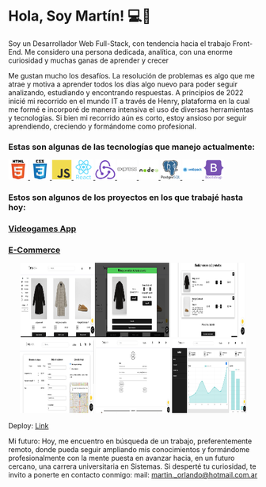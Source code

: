 <h1>Hola, Soy Martín! 💻👋</h1>

Soy un Desarrollador Web Full-Stack, con tendencia hacia el trabajo Front-End. Me considero una persona dedicada, analítica, con una enorme curiosidad y muchas ganas de aprender y crecer

Me gustan mucho los desafíos. La resolución de problemas es algo que me atrae y motiva a aprender todos los días algo nuevo para poder seguir analizando, estudiando y encontrando respuestas. A principios de 2022 inicié mi recorrido en el mundo IT a través de Henry, plataforma en la cual me formé e incorporé de manera intensiva el uso de diversas herramientas y tecnologías.
Si bien mi recorrido aún es corto, estoy ansioso por seguir aprendiendo, creciendo y formándome como profesional.
<h3>Estas son algunas de las tecnologías que manejo actualmente:</h3>
<p align="left">
<a href="https://www.w3.org/html/" target="_blank" rel="noreferrer"> <img src="https://raw.githubusercontent.com/devicons/devicon/master/icons/html5/html5-original-wordmark.svg" alt="html5" width="40" height="40"/> </a>   <a href="https://www.w3schools.com/css/" target="_blank" rel="noreferrer"> <img src="https://raw.githubusercontent.com/devicons/devicon/master/icons/css3/css3-original-wordmark.svg" alt="css3" width="40" height="40"/> </a> <a href="https://developer.mozilla.org/en-US/docs/Web/JavaScript" target="_blank" rel="noreferrer"> <img src="https://raw.githubusercontent.com/devicons/devicon/master/icons/javascript/javascript-original.svg" alt="javascript" width="40" height="40"/> </a> <a href="https://reactjs.org/" target="_blank" rel="noreferrer"> <img src="https://raw.githubusercontent.com/devicons/devicon/master/icons/react/react-original-wordmark.svg" alt="react" width="40" height="40"/> </a> <a href="https://redux.js.org" target="_blank" rel="noreferrer"> <img src="https://raw.githubusercontent.com/devicons/devicon/master/icons/redux/redux-original.svg" alt="redux" width="40" height="40"/> </a> <a href="https://expressjs.com" target="_blank" rel="noreferrer"> <img src="https://raw.githubusercontent.com/devicons/devicon/master/icons/express/express-original-wordmark.svg" alt="express" width="40" height="40"/> </a> <a href="https://nodejs.org" target="_blank" rel="noreferrer"> <img src="https://raw.githubusercontent.com/devicons/devicon/master/icons/nodejs/nodejs-original-wordmark.svg" alt="nodejs" width="40" height="40"/> </a> <a href="https://www.postgresql.org" target="_blank" rel="noreferrer"> <img src="https://raw.githubusercontent.com/devicons/devicon/master/icons/postgresql/postgresql-original-wordmark.svg" alt="postgresql" width="40" height="40"/> </a> <a href="https://webpack.js.org" target="_blank" rel="noreferrer"> <img src="https://raw.githubusercontent.com/devicons/devicon/d00d0969292a6569d45b06d3f350f463a0107b0d/icons/webpack/webpack-original-wordmark.svg" alt="webpack" width="40" height="40"/> </a> <a href="https://getbootstrap.com" target="_blank" rel="noreferrer"> <img src="https://raw.githubusercontent.com/devicons/devicon/master/icons/bootstrap/bootstrap-plain-wordmark.svg" alt="bootstrap" width="40" height="40"/> </a> </p>

<h3>Estos son algunos de los proyectos en los que trabajé hasta hoy:</h3>

<h3><a href="https://github.com/tinchorlando/PI-Videogames-main">Videogames App </a> </h3>

<h3><a href="https://github.com/tinchorlando/E-commerce">E-Commerce </a></h3>
<p align="center">
  <a><img height="150" width="150" src="https://github.com/tinchorlando/tinchorlando/blob/main/Assets/E-Commerce/Home.jpeg"/></a><a><img height="150" width="150" src="https://github.com/tinchorlando/tinchorlando/blob/main/Assets/E-Commerce/Add.jpeg"/></a> <a><img height="150" width="150" src="https://github.com/tinchorlando/tinchorlando/blob/main/Assets/E-Commerce/Cart.jpeg"/></a> <a><img height="150" width="150" src="https://github.com/tinchorlando/tinchorlando/blob/main/Assets/E-Commerce/Checkout.jpeg"/></a> <a><img height="150" width="150" src="https://github.com/tinchorlando/tinchorlando/blob/main/Assets/E-Commerce/Profile.jpeg"/></a> <a><img height="150" width="150" src="https://github.com/tinchorlando/tinchorlando/blob/main/Assets/E-Commerce/Admin.jpeg"/></a>
</p>
Deploy: <a href="https://pro-ropa-store.vercel.app">Link</a>


Mi futuro:
Hoy, me encuentro en búsqueda de un trabajo, preferentemente remoto, donde pueda seguir ampliando mis conocimientos y formándome profesionalmente con la mente puesta en avanzar hacia, en un futuro cercano, una carrera universitaria en Sistemas.
Si desperté tu curiosidad, te invito a ponerte en contacto conmigo:
mail: martin._orlando@hotmail.com.ar

